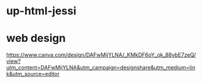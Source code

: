# up-html-jessi
# web design
https://www.canva.com/design/DAFwMijYLNA/_KMkDF6oY_ok_88ybE7zeQ/view?utm_content=DAFwMijYLNA&utm_campaign=designshare&utm_medium=link&utm_source=editor
